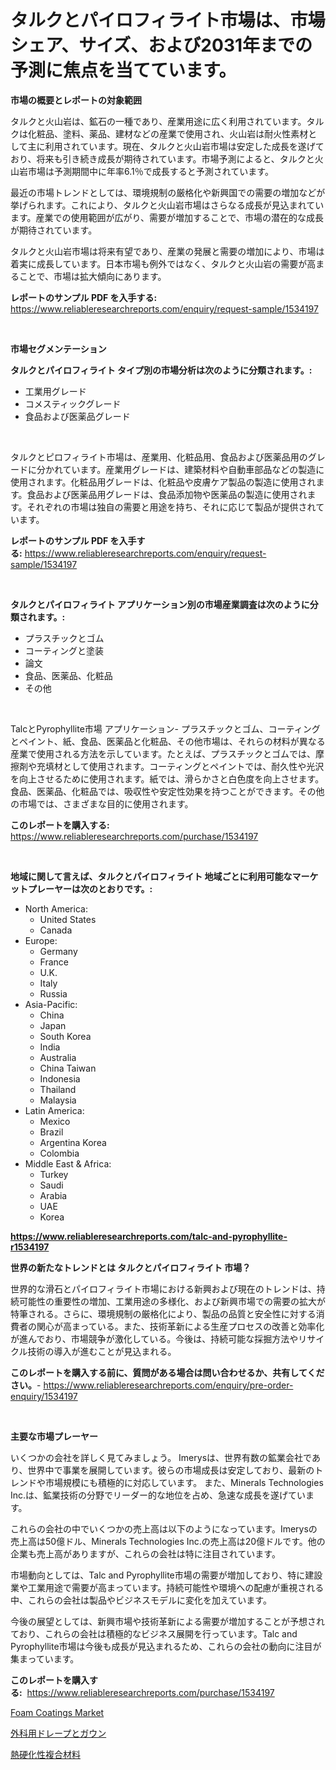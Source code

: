 <p><h1>タルクとパイロフィライト市場は、市場シェア、サイズ、および2031年までの予測に焦点を当てています。</h1></p><p><strong>市場の概要とレポートの対象範囲</strong></p>
<p><p>タルクと火山岩は、鉱石の一種であり、産業用途に広く利用されています。タルクは化粧品、塗料、薬品、建材などの産業で使用され、火山岩は耐火性素材として主に利用されています。現在、タルクと火山岩市場は安定した成長を遂げており、将来も引き続き成長が期待されています。市場予測によると、タルクと火山岩市場は予測期間中に年率6.1％で成長すると予測されています。</p><p>最近の市場トレンドとしては、環境規制の厳格化や新興国での需要の増加などが挙げられます。これにより、タルクと火山岩市場はさらなる成長が見込まれています。産業での使用範囲が広がり、需要が増加することで、市場の潜在的な成長が期待されています。</p><p>タルクと火山岩市場は将来有望であり、産業の発展と需要の増加により、市場は着実に成長しています。日本市場も例外ではなく、タルクと火山岩の需要が高まることで、市場は拡大傾向にあります。</p></p>
<p><strong>レポートのサンプル PDF を入手する:</strong> <a href="https://www.reliableresearchreports.com/enquiry/request-sample/1534197">https://www.reliableresearchreports.com/enquiry/request-sample/1534197</a></p>
<p>&nbsp;</p>
<p><strong>市場セグメンテーション</strong></p>
<p><strong>タルクとパイロフィライト タイプ別の市場分析は次のように分類されます。:</strong></p>
<p><ul><li>工業用グレード</li><li>コメスティックグレード</li><li>食品および医薬品グレード</li></ul></p>
<p>&nbsp;</p>
<p><p>タルクとピロフィライト市場は、産業用、化粧品用、食品および医薬品用のグレードに分かれています。産業用グレードは、建築材料や自動車部品などの製造に使用されます。化粧品用グレードは、化粧品や皮膚ケア製品の製造に使用されます。食品および医薬品用グレードは、食品添加物や医薬品の製造に使用されます。それぞれの市場は独自の需要と用途を持ち、それに応じて製品が提供されています。</p></p>
<p><strong>レポートのサンプル PDF を入手する:</strong>&nbsp;<a href="https://www.reliableresearchreports.com/enquiry/request-sample/1534197">https://www.reliableresearchreports.com/enquiry/request-sample/1534197</a></p>
<p>&nbsp;</p>
<p><strong> タルクとパイロフィライト アプリケーション別の市場産業調査は次のように分類されます。:</strong></p>
<p><ul><li>プラスチックとゴム</li><li>コーティングと塗装</li><li>論文</li><li>食品、医薬品、化粧品</li><li>その他</li></ul></p>
<p>&nbsp;</p>
<p><p>TalcとPyrophyllite市場 アプリケーション- プラスチックとゴム、コーティングとペイント、紙、食品、医薬品と化粧品、その他市場は、それらの材料が異なる産業で使用される方法を示しています。たとえば、プラスチックとゴムでは、摩擦剤や充填材として使用されます。コーティングとペイントでは、耐久性や光沢を向上させるために使用されます。紙では、滑らかさと白色度を向上させます。食品、医薬品、化粧品では、吸収性や安定性効果を持つことができます。その他の市場では、さまざまな目的に使用されます。</p></p>
<p><strong>このレポートを購入する:</strong>&nbsp; <a href="https://www.reliableresearchreports.com/purchase/1534197">https://www.reliableresearchreports.com/purchase/1534197</a></p>
<p>&nbsp;</p>
<p><strong>地域に関して言えば、タルクとパイロフィライト 地域ごとに利用可能なマーケットプレーヤーは次のとおりです。:</strong></p>
<p><ul>
    <li>
        North America:
        <ul>
            <li>United States</li>
            <li>Canada</li>
        </ul>
    </li>
    <li>
        Europe:
        <ul>
            <li>Germany</li>
            <li>France</li>
            <li>U.K.</li>
            <li>Italy</li>
            <li>Russia</li>
        </ul>
    </li>
    <li>
        Asia-Pacific:
        <ul>
            <li>China</li>
            <li>Japan</li>
            <li>South Korea</li>
            <li>India</li>
            <li>Australia</li>
            <li>China Taiwan</li>
            <li>Indonesia</li>
            <li>Thailand</li>
            <li>Malaysia</li>
        </ul>
    </li>
    <li>
        Latin America:
        <ul>
            <li>Mexico</li>
            <li>Brazil</li>
            <li>Argentina Korea</li>
            <li>Colombia</li>
        </ul>
    </li>
    <li>
        Middle East & Africa:
        <ul>
            <li>Turkey</li>
            <li>Saudi</li>
            <li>Arabia</li>
            <li>UAE</li>
            <li>Korea</li>
        </ul>
    </li>
    </ul></p>
<p><strong><a href="https://www.reliableresearchreports.com/talc-and-pyrophyllite-r1534197">https://www.reliableresearchreports.com/talc-and-pyrophyllite-r1534197</a></strong>&nbsp;</p>
<p><strong>世界の新たなトレンドとは タルクとパイロフィライト 市場？</strong></p>
<p><p>世界的な滑石とパイロフィライト市場における新興および現在のトレンドは、持続可能性の重要性の増加、工業用途の多様化、および新興市場での需要の拡大が特筆される。さらに、環境規制の厳格化により、製品の品質と安全性に対する消費者の関心が高まっている。また、技術革新による生産プロセスの改善と効率化が進んでおり、市場競争が激化している。今後は、持続可能な採掘方法やリサイクル技術の導入が進むことが見込まれる。</p></p>
<p><strong>このレポートを購入する前に、質問がある場合は問い合わせるか、共有してください。</strong>- <a href="https://www.reliableresearchreports.com/enquiry/pre-order-enquiry/1534197">https://www.reliableresearchreports.com/enquiry/pre-order-enquiry/1534197</a></p>
<p>&nbsp;</p>
<p><strong>主要な市場プレーヤー</strong></p>
<p><p>いくつかの会社を詳しく見てみましょう。 Imerysは、世界有数の鉱業会社であり、世界中で事業を展開しています。彼らの市場成長は安定しており、最新のトレンドや市場規模にも積極的に対応しています。 また、Minerals Technologies Inc.は、鉱業技術の分野でリーダー的な地位を占め、急速な成長を遂げています。</p><p>これらの会社の中でいくつかの売上高は以下のようになっています。Imerysの売上高は50億ドル、Minerals Technologies Inc.の売上高は20億ドルです。他の企業も売上高がありますが、これらの会社は特に注目されています。</p><p>市場動向としては、Talc and Pyrophyllite市場の需要が増加しており、特に建設業や工業用途で需要が高まっています。持続可能性や環境への配慮が重視される中、これらの会社は製品やビジネスモデルに変化を加えています。</p><p>今後の展望としては、新興市場や技術革新による需要が増加することが予想されており、これらの会社は積極的なビジネス展開を行っています。Talc and Pyrophyllite市場は今後も成長が見込まれるため、これらの会社の動向に注目が集まっています。</p></p>
<p><strong>このレポートを購入する:</strong>&nbsp;&nbsp;<a href="https://www.reliableresearchreports.com/purchase/1534197">https://www.reliableresearchreports.com/purchase/1534197</a></p>
<p><p><a href="https://frill-swim-3cd.notion.site/Foam-Coatings-Market-with-the-goal-of-estimating-the-market-size-and-future-growth-potential-of-vari-3903abc9d31c4846a6ea6bfff16f9988">Foam Coatings Market</a></p><p><a href="https://medium.com/@ebbkautzer/%E6%89%8B%E8%A1%93%E7%94%A8%E3%83%89%E3%83%AC%E3%83%BC%E3%83%97%E3%81%A8%E3%82%AC%E3%82%A6%E3%83%B3%E3%81%AE%E5%B8%82%E5%A0%B4%E5%88%86%E6%9E%90-%E3%81%9D%E3%81%AEcagr-%E5%B8%82%E5%A0%B4%E3%82%BB%E3%82%B0%E3%83%A1%E3%83%B3%E3%83%86%E3%83%BC%E3%82%B7%E3%83%A7%E3%83%B3-%E3%81%8A%E3%82%88%E3%81%B3%E3%82%B0%E3%83%AD%E3%83%BC%E3%83%90%E3%83%AB%E6%A5%AD%E7%95%8C%E6%A6%82%E8%A6%81-719005653e04">外科用ドレープとガウン</a></p><p><a href="https://medium.com/@nicolaseller56452023/%E7%86%B1%E7%A1%AC%E5%8C%96%E6%80%A7%E8%A4%87%E5%90%88%E6%9D%90%E6%96%99%E5%B8%82%E5%A0%B4-%E6%88%90%E5%8A%9F%E3%81%99%E3%82%8B%E3%83%93%E3%82%B8%E3%83%8D%E3%82%B9%E6%88%A6%E7%95%A5%E3%81%AE%E9%8D%B52031%E5%B9%B4%E3%81%BE%E3%81%A7%E3%81%AE%E4%BA%88%E6%B8%AC-393c46266bc8">熱硬化性複合材料</a></p></p>